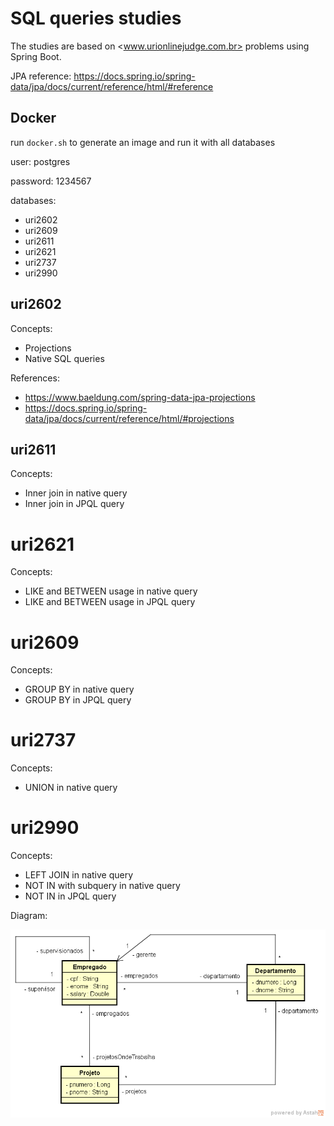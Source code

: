 # SQL queries studies

The studies are based on <www.urionlinejudge.com.br> problems using Spring Boot.

JPA reference: <https://docs.spring.io/spring-data/jpa/docs/current/reference/html/#reference>

## Docker

run `docker.sh` to generate an image and run it with all databases

user: postgres

password: 1234567

databases:
- uri2602
- uri2609
- uri2611
- uri2621
- uri2737
- uri2990

## uri2602

Concepts:
- Projections
- Native SQL queries

References:
- <https://www.baeldung.com/spring-data-jpa-projections>
- <https://docs.spring.io/spring-data/jpa/docs/current/reference/html/#projections>

## uri2611

Concepts:
- Inner join in native query
- Inner join in JPQL query

# uri2621

Concepts:
- LIKE and BETWEEN usage in native query
- LIKE and BETWEEN usage in JPQL query

# uri2609

Concepts:
- GROUP BY in native query
- GROUP BY in JPQL query

# uri2737

Concepts:
- UNION in native query

# uri2990

Concepts:
- LEFT JOIN in native query
- NOT IN with subquery in native query
- NOT IN in JPQL query

Diagram:

![diagram2990](./diagram2990.png)